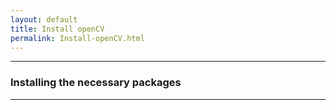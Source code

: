 ```yaml
---
layout: default
title: Install openCV
permalink: Install-openCV.html
---
```


---

### Installing the necessary packages

---
